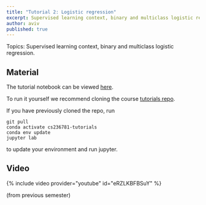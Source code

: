 ```yaml
---
title: "Tutorial 2: Logistic regression"
excerpt: Supervised learning context, binary and multiclass logistic regression
author: aviv
published: true
---
```


Topics: Supervised learning context, binary and multiclass logistic regression.

## Material


The tutorial notebook can be viewed [here](https://nbviewer.jupyter.org/github/vistalab-technion/cs236781-tutorials/blob/master/tutorial2/tutorial2-Logistic_Regression.ipynb).

To run it yourself we recommend cloning the course [tutorials repo](https://github.com/vistalab-technion/cs236781-tutorials).

If you have previously cloned the repo, run
```shell
git pull
conda activate cs236781-tutorials
conda env update
jupyter lab
```
to update your environment and run jupyter.

## Video

{% include video provider="youtube" id="eRZLKBFBSuY" %}

(from previous semester)

